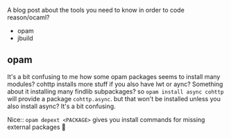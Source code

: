 A blog post about the tools you need to know in order to code
reason/ocaml?

- opam
- jbuild

## opam

It's a bit confusing to me how some opam packages seems to install many modules?
cohttp installs more stuff if you also have lwt or aync? Something about it
installing many findlib subpackages? so `opam install async cohttp` will
provide a package `cohttp.async`. but that won't be installed unless you also install
async? It's a bit confusing.

Nice:: `opam depext <PACKAGE>` gives you install commands for missing external packages 🎉

